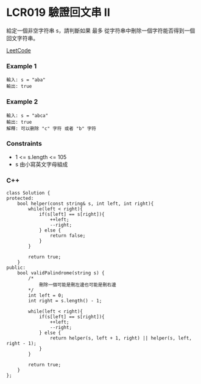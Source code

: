 # LCR019 驗證回文串 II

給定一個非空字符串 s，請判斷如果 最多 從字符串中刪除一個字符能否得到一個回文字符串。
 

[LeetCode](https://leetcode.cn/problems/RQku0D/)


### Example 1

```
輸入: s = "aba"
輸出: true
```

### Example 2

```
輸入: s = "abca"
輸出: true
解釋: 可以删除 "c" 字符 或者 "b" 字符
```


### Constraints

* 1 <= s.length <= 105
* s 由小寫英文字母組成


### C++ 

```
class Solution {
protected:
    bool helper(const string& s, int left, int right){
        while(left < right){
            if(s[left] == s[right]){
                ++left;
                --right;
            } else {
                return false;
            }
        }

        return true;
    }
public:
    bool validPalindrome(string s) {
        /*
            刪除一個可能是刪左邊也可能是刪右邊
        */
        int left = 0;
        int right = s.length() - 1;

        while(left < right){
            if(s[left] == s[right]){
                ++left;
                --right;
            } else {
                return helper(s, left + 1, right) || helper(s, left, right - 1);
            }
        }

        return true;
    }
};
```